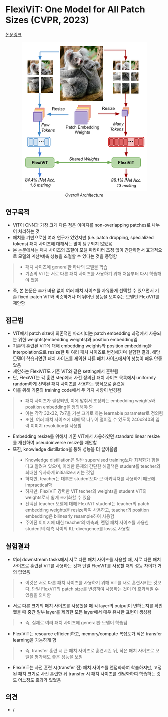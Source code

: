 # FlexiViT: One Model for All Patch Sizes (CVPR, 2023)

[논문링크](https://arxiv.org/abs/2212.08013)

<p align="center">
    <img width="400" alt='fig1' src="./img/01_49_01.png?raw=true"></br>
    <em><font size=2>Overall Architecture</font></em>
</p>

## 연구목적
- ViT이 CNN과 가장 크게 다른 점은 이미지를 non-overlapping patches로 나누어 처리하는 것
- 패치를 기반으로한 여러 연구가 있었지만 (i.e. patch dropping, specialized tokens) 패치 사이즈에 대해서는 많이 탐구되지 않았음
- 본 논문에서는 패치 사이즈의 조절이 모델 파라미터 조정 없이 간단하면서 효과적으로 모델의 계산/예측 성능을 조절할 수 있다는 것을 증명함
> - 패치 사이즈에 general한 하나의 모델을 학습
> - 기존의 ViT는 서로 다른 패치 사이즈를 사용하기 위해 처음부터 다시 학습해야 했음
- 즉, 본 논문은 추가 비용 없이 여러 패치 사이즈를 자유롭게 선택할 수 있으면서 기존 fixed-patch ViT와 비슷하거나 더 뛰어난 성능을 보여주는 모델인 FlexiViT를 제안함

## 접근법
- ViT에서 patch size에 의존적인 파라미터는 patch embedding 과정에서 사용되는 위한 weights(embedding weights)와 position embedding임
- 기존의 훈련된 ViT에 대해 embedding weights와 position embedding을 interpolation으로 resize한 뒤 여러 패치 사이즈로 변경해가며 실험한 결과, 해당 모델이 학습되었던 패치 사이즈를 제외한 다른 패치 사이즈에서의 성능이 매우 안좋았음
- 제안하는 FlexiViT도 기존 ViT와 같은 setting에서 훈련됨
- 단, FlexiViT는 각 훈련 step에서 사전 정의된 패치 사이즈 목록에서 uniformly random하게 선택된 패치 사이즈를 사용하는 방식으로 훈련됨
- 이를 위해 기존의 training code에서 두 가지 사항이 변경됨
> - 패치 사이즈가 결정되면, 이에 맟춰서 조정되는 embedding weights와 position embedding을 정의해야 함
> - 이는 각각 32x32, 7x7을 기본 크기로 하는 learnable parameter로 정의됨
> - 또한, 여러 패치 사이즈에 대해 딱 나누어 떨어질 수 있도록 240x240의 입력 이미지 resolution을 사용함
- Embedding resize를 위해서 기존 ViT에서 사용하였던 standard linear resize를 개선하여 pseudoinverse resize를 제안함
- 또한, knowledge distillation을 통해 성능을 더 끌어올림
> - Knowledge distillation은 일반 supervised training보다 최적화가 힘들다고 알려져 있으며, 이러한 문제의 간단한 해결책은 student를 teacher와 최대한 유사하게 initialize시키는 것임
> - 하지만, teacher는 대부분 student보다 큰 아키텍처를 사용하기 때문에 impractical함
> - 하지만, FlexiViT 강력한 ViT techer의 weights을 student ViT의 weights로서 쉽게 초기화할 수 있음
> - 선택된 teacher 모델에 대해 FlexiViT student는 teacher의 patch embedding weights을 resize하여 사용하고, teacher의 position embedding은 bilinearly resample하여 사용함
> - 주어진 이미지에 대한 teacher의 예측과, 랜덤 패치 사이즈를 사용한 student의 예측 사이의 KL-divergence를 loss로 사용함

## 실험결과
- 여러 downstream tasks에서 서로 다른 패치 사이즈를 사용할 때, 서로 다른 패치 사이즈로 훈련된 ViT를 사용하는 것과 단일 FlexViT를 사용할 때의 성능 차이가 거의 없었음
> - 이것은 서로 다른 패치 사이즈를 사용하기 위해 ViT를 새로 훈련시키는 것보다, 단일 FlexViT의 patch size를 변경하여 사용하는 것이 더 효과적일 수 있음을 의미함
- 서로 다른 크기의 패치 사이즈를 사용했을 때 각 layer의 output이 변하는지를 확인했을 때 중간 일부 layer를 제외한 모든 layer에서 매우 유사한 표현이 생성됨
> - 즉, 실제로 여러 패치 사이즈에 general한 모델이 학습됨
- FlexiViT는 resource efficient하고, memory/compute 복잡도가 적은 transfer learning을 가능하게 함
> - 즉, transfer 훈련 시 큰 패치 사이즈로 훈련시킨 뒤, 작은 패치 사이즈로 모델을 평가해도 좋은 성능을 보임
- FlexiViT는 사전 훈련 시(transfer 전) 패치 사이즈를 랜덤화하여 학습하지만, 고정된 패치 크기로 사전 훈련한 뒤 transfer 시 패치 사이즈를 랜덤화하여 학습하는 것도 어느정도 효과가 있었음

## 의견
- /